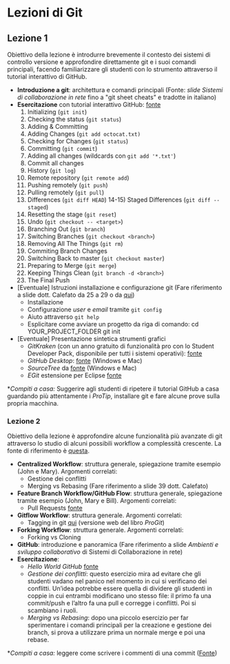 # Lezioni di Git

## Lezione 1
Obiettivo della lezione è introdurre brevemente il contesto dei sistemi di controllo versione e approfondire direttamente git e i suoi comandi principali, facendo familiarizzare gli studenti con lo strumento attraverso il tutorial interattivo di GitHub.

- **Introduzione a git**: architettura e comandi principali (Fonte: *slide Sistemi di collaborazione in rete* fino a "git sheet cheats" e tradotte in italiano)
- **Esercitazione** con tutorial interattivo GitHub: [fonte][1]
	1) Initializing (`git init`)
	2) Checking the status (`git status`)
	3) Adding & Committing 
	4) Adding Changes (`git add octocat.txt)`
	5)  Checking for Changes (`git status`)
	6) Committing (`git commit`)
	7) Adding all changes (wildcards con `git add '*.txt'`)
	8) Commit all changes
	9) History (`git log`)
	10) Remote repository (`git remote add`)
	11) Pushing remotely (`git push`)
	12) Pulling remotely (`git pull`)
	13) Differences (`git diff HEAD`)
	14-15) Staged Differences (`git diff --staged`)
	16) Resetting the stage (`git reset`)
	17) Undo (`git checkout -- <target>`)
	18) Branching Out (`git branch`)
	19) Switching Branches (`git checkout <branch>`)
	20) Removing All The Things (`git rm`)
	21) Commiting Branch Changes
	22) Switching Back to master (`git checkout master`)
	23) Preparing to Merge (`git merge`)
	24) Keeping Things Clean (`git branch -d <branch>`)
	25) The Final Push
- [Eventuale] Istruzioni installazione e configurazione git (Fare riferimento a slide dott. Calefato da 25 a 29 o da [qui][2])
  - Installazione 
  - Configurazione *user* e *email* tramite `git config`
  - Aiuto attraverso `git help`
  - Esplicitare come avviare un progetto da riga di comando:
     	cd YOUR_PROJECT_FOLDER
     	git init
- [Eventuale] Presentazione sintetica strumenti grafici
	- *GitKraken* (con un anno gratuito di funzionalità pro con lo Student Developer Pack, disponibile per tutti i sistemi operativi): [fonte][3]
	- *GitHub Desktop*: [fonte][4] (Windows e Mac)
	- *SourceTree* da [fonte][5] (Windows e Mac)
	- *EGit* estensione per Eclipse  [fonte][6]

\**Compiti a casa:* Suggerire agli studenti di ripetere il tutorial GitHub a casa guardando più attentamente i *ProTip*, installare git e fare alcune prove sulla propria macchina.


### Lezione 2
Obiettivo della lezione è approfondire alcune funzionalità più avanzate di git attraverso lo studio di alcuni possibili workflow a complessità crescente. La fonte di riferimento è [questa][7].
- **Centralized Workflow**: struttura generale, spiegazione tramite esempio (John e Mary). Argomenti correlati:
	- Gestione dei conflitti
	- Merging vs Rebasing (Fare riferimento a slide 39 dott. Calefato)
- **Feature Branch Workflow/GitHub Flow**: struttura generale, spiegazione tramite esempio (John, Mary e Bill). Argomenti correlati:
	- Pull Requests [fonte][8]
- **Gitflow Workflow**: struttura generale. Argomenti correlati:
	- Tagging in git [qui][9] (versione web del libro *ProGit*)
- **Forking Workflow**: struttura generale. Argomenti correlati:
	- Forking vs Cloning
- **GitHub**: introduzione e panoramica (Fare riferimento a slide *Ambienti e sviluppo collaborativo* di Sistemi di Collaborazione in rete)
- **Esercitazione**:
	-  *Hello World GitHub* [fonte][10]
	- *Gestione dei conflitti*: questo esercizio mira ad evitare che gli studenti vadano nel panico nel momento in cui si verificano dei conflitti. Un’idea potrebbe essere quella di dividere gli studenti in coppie in cui entrambi modificano uno stesso file: il primo fa una commit/push e l’altro fa una pull e corregge i conflitti. Poi si scambiano i ruoli.
	- *Merging vs Rebasing*: dopo una piccolo esercizio per far sperimentare i comandi principali per la creazione e gestione dei branch, si prova a utilizzare prima un normale merge e poi una rebase.

\**Compiti a casa:* leggere come scrivere i commenti di una commit ([Fonte][11])


[1]:	https://try.github.io/levels/1/challenges/1
[2]:	https://git-scm.com/book/en/v2/Getting-Started-Installing-Git
[3]:	https://www.gitkraken.com
[4]:	https://desktop.github.com
[5]:	https://www.sourcetreeapp.com
[6]:	http://www.eclipse.org/egit/
[7]:	https://www.atlassian.com/git/tutorials/comparing-workflows
[8]:	http://collab.di.uniba.it/tesi-di-laurea/come-sviluppare-un-progetto-di-tesi/
[9]:	https://git-scm.com/book/en/v2/Git-Basics-Tagging
[10]:	https://guides.github.com/activities/hello-world/
[11]:	http://collab.di.uniba.it/tesi-di-laurea/come-sviluppare-un-progetto-di-tesi/